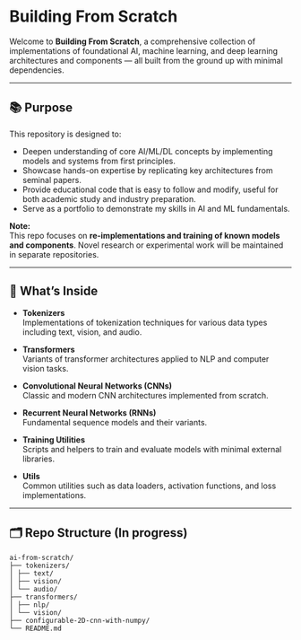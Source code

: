 # Building From Scratch

Welcome to **Building From Scratch**, a comprehensive collection of implementations of foundational AI, machine learning, and deep learning architectures and components — all built from the ground up with minimal dependencies.

---

## 📚 Purpose

This repository is designed to:
- Deepen understanding of core AI/ML/DL concepts by implementing models and systems from first principles.
- Showcase hands-on expertise by replicating key architectures from seminal papers.
- Provide educational code that is easy to follow and modify, useful for both academic study and industry preparation.
- Serve as a portfolio to demonstrate my skills in AI and ML fundamentals.

**Note:**  
This repo focuses on **re-implementations and training of known models and components**. Novel research or experimental work will be maintained in separate repositories.

---

## 🚀 What’s Inside

- **Tokenizers**  
  Implementations of tokenization techniques for various data types including text, vision, and audio.

- **Transformers**  
  Variants of transformer architectures applied to NLP and computer vision tasks.

- **Convolutional Neural Networks (CNNs)**  
  Classic and modern CNN architectures implemented from scratch.

- **Recurrent Neural Networks (RNNs)**  
  Fundamental sequence models and their variants.

- **Training Utilities**  
  Scripts and helpers to train and evaluate models with minimal external libraries.

- **Utils**  
  Common utilities such as data loaders, activation functions, and loss implementations.

---

## 🗂️ Repo Structure (In progress)
```
ai-from-scratch/
├── tokenizers/
│ ├── text/
│ ├── vision/
│ └── audio/
├── transformers/
│ ├── nlp/
│ └── vision/
├── configurable-2D-cnn-with-numpy/
└── README.md
```
